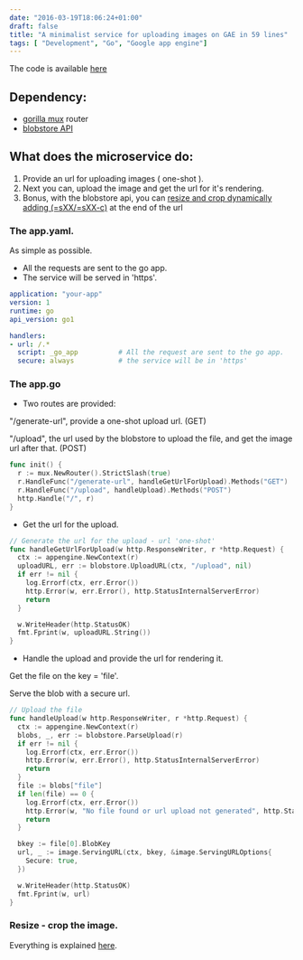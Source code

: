 ```yaml
---
date: "2016-03-19T18:06:24+01:00"
draft: false
title: "A minimalist service for uploading images on GAE in 59 lines"
tags: [ "Development", "Go", "Google app engine"]
---
```


The code is available [here](https://github.com/scristofari/gae-images)

## Dependency: 

* [gorilla mux](https://github.com/gorilla/mux) router 
* [blobstore API](https://cloud.google.com/appengine/docs/go/images/) 

## What does the microservice do: 

1. Provide an url for uploading images ( one-shot ).
2. Next you can, upload the image and get the url for it's rendering.
3. Bonus, with the blobstore api, you can [resize and crop dynamically adding (=sXX/=sXX-c)](https://cloud.google.com/appengine/docs/go/images/#Go_Serving_and_re-sizing_images_from_the_Blobstore)
at the end of the url

### The app.yaml.

As simple as possible.

* All the requests are sent to the go app.
* The service will be served in 'https'.

``` yaml
application: "your-app"
version: 1
runtime: go
api_version: go1 

handlers:
- url: /.*
  script: _go_app          # All the request are sent to the go app.
  secure: always           # the service will be in 'https'
```
### The app.go

* Two routes are provided:

 "/generate-url", provide a one-shot upload url. (GET)

  "/upload", the url used by the blobstore to upload the file, and get the image url after that. (POST)

``` go
func init() {
  r := mux.NewRouter().StrictSlash(true)
  r.HandleFunc("/generate-url", handleGetUrlForUpload).Methods("GET")
  r.HandleFunc("/upload", handleUpload).Methods("POST")
  http.Handle("/", r)
}
```

* Get the url for the upload.

``` go
// Generate the url for the upload - url 'one-shot'
func handleGetUrlForUpload(w http.ResponseWriter, r *http.Request) {
  ctx := appengine.NewContext(r)
  uploadURL, err := blobstore.UploadURL(ctx, "/upload", nil)
  if err != nil {
    log.Errorf(ctx, err.Error())
    http.Error(w, err.Error(), http.StatusInternalServerError)
    return
  }

  w.WriteHeader(http.StatusOK)
  fmt.Fprint(w, uploadURL.String())
}
```

* Handle the upload and provide the url for rendering it.

Get the file on the key = 'file'.

Serve the blob with a secure url.

``` go
// Upload the file
func handleUpload(w http.ResponseWriter, r *http.Request) {
  ctx := appengine.NewContext(r)
  blobs, _, err := blobstore.ParseUpload(r)
  if err != nil {
    log.Errorf(ctx, err.Error())
    http.Error(w, err.Error(), http.StatusInternalServerError)
    return
  }
  file := blobs["file"]
  if len(file) == 0 {
    log.Errorf(ctx, err.Error())
    http.Error(w, "No file found or url upload not generated", http.StatusBadRequest)
    return
  }

  bkey := file[0].BlobKey
  url, _ := image.ServingURL(ctx, bkey, &image.ServingURLOptions{
    Secure: true,
  })

  w.WriteHeader(http.StatusOK)
  fmt.Fprint(w, url)
}
```

### Resize - crop the image.

Everything is explained [here](https://cloud.google.com/appengine/docs/go/images/#Go_Serving_and_re-sizing_images_from_the_Blobstorew).

